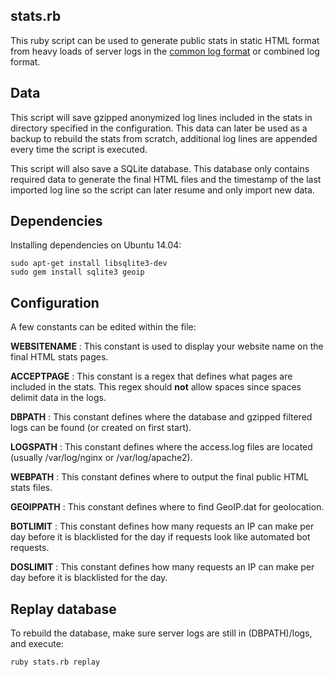 ## stats.rb

This ruby script can be used to generate public stats in static HTML format from heavy loads of server logs in the [common log format](http://publib.boulder.ibm.com/tividd/td/ITWSA/ITWSA_info45/en_US/HTML/guide/c-logs.html#common) or combined log format.

## Data

This script will save gzipped anonymized log lines included in the stats in directory specified in the configuration. This data can later be used as a backup to rebuild the stats from scratch, additional log lines are appended every time the script is executed.

This script will also save a SQLite database. This database only contains required data to generate the final HTML files and the timestamp of the last imported log line so the script can later resume and only import new data.

## Dependencies

Installing dependencies on Ubuntu 14.04:

    sudo apt-get install libsqlite3-dev
    sudo gem install sqlite3 geoip

## Configuration

A few constants can be edited within the file:

**WEBSITENAME** : This constant is used to display your website name on the final HTML stats pages.

**ACCEPTPAGE** : This constant is a regex that defines what pages are included in the stats. This regex should **not** allow spaces since spaces delimit data in the logs.

**DBPATH** : This constant defines where the database and gzipped filtered logs can be found (or created on first start).

**LOGSPATH** : This constant defines where the access.log files are located (usually /var/log/nginx or /var/log/apache2).

**WEBPATH** : This constant defines where to output the final public HTML stats files.

**GEOIPPATH** : This constant defines where to find GeoIP.dat for geolocation.

**BOTLIMIT** : This constant defines how many requests an IP can make per day before it is blacklisted for the day if requests look like automated bot requests.

**DOSLIMIT** : This constant defines how many requests an IP can make per day before it is blacklisted for the day.

## Replay database

To rebuild the database, make sure server logs are still in (DBPATH)/logs, and execute:

    ruby stats.rb replay
